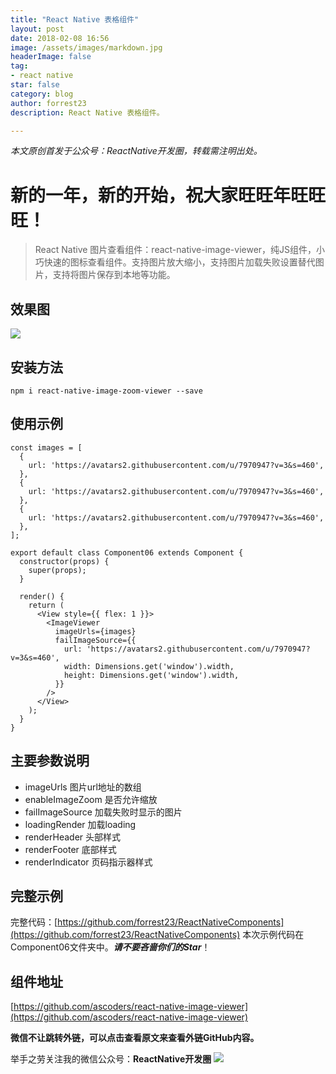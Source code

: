 ```yaml
---
title: "React Native 表格组件"
layout: post
date: 2018-02-08 16:56
image: /assets/images/markdown.jpg
headerImage: false
tag:
- react native
star: false
category: blog
author: forrest23
description: React Native 表格组件。

---
```

*本文原创首发于公众号：ReactNative开发圈，转载需注明出处。*

# 新的一年，新的开始，祝大家旺旺年旺旺旺！
> React Native 图片查看组件：react-native-image-viewer，纯JS组件，小巧快速的图标查看组件。支持图片放大缩小，支持图片加载失败设置替代图片，支持将图片保存到本地等功能。  

## 效果图
![](http://pic.yupoo.com/forrest071/bfe00368/d96a21ae.gif)

## 安装方法
`npm i react-native-image-zoom-viewer --save`

## 使用示例
```
const images = [
  {
    url: 'https://avatars2.githubusercontent.com/u/7970947?v=3&s=460',
  },
  {
    url: 'https://avatars2.githubusercontent.com/u/7970947?v=3&s=460',
  },
  {
    url: 'https://avatars2.githubusercontent.com/u/7970947?v=3&s=460',
  },
];

export default class Component06 extends Component {
  constructor(props) {
    super(props);
  }

  render() {
    return (
      <View style={{ flex: 1 }}>
        <ImageViewer
          imageUrls={images}
          failImageSource={{
            url: 'https://avatars2.githubusercontent.com/u/7970947?v=3&s=460',
            width: Dimensions.get('window').width,
            height: Dimensions.get('window').width,
          }}
        />
      </View>
    );
  }
}
```

## 主要参数说明
* imageUrls 图片url地址的数组
* enableImageZoom 是否允许缩放
* failImageSource 加载失败时显示的图片
* loadingRender 加载loading
* renderHeader 头部样式
* renderFooter  底部样式
* renderIndicator 页码指示器样式

## 完整示例
完整代码：[https://github.com/forrest23/ReactNativeComponents](https://github.com/forrest23/ReactNativeComponents)
本次示例代码在 Component06文件夹中。***请不要吝啬你们的Star***！

## 组件地址
[https://github.com/ascoders/react-native-image-viewer](https://github.com/ascoders/react-native-image-viewer)

**微信不让跳转外链，可以点击查看原文来查看外链GitHub内容。**

举手之劳关注我的微信公众号：**ReactNative开发圈**
![](http://pic.yupoo.com/forrest071/GW9CBRAi/medium.gif)

